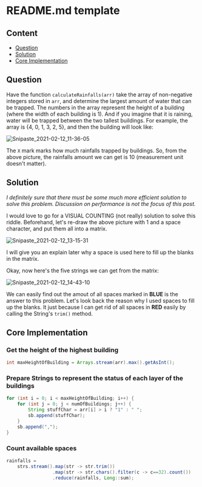 # README.md template

## Content

- [Question](#question)
- [Solution](#solution)
- [Core Implementation](#core-implementation)

## Question

Have the function `calculateRainfalls(arr)` take the array of non-negative integers stored in `arr`, and determine the largest amount of water that can be trapped. The numbers in the array represent the height of a building (where the width of each building is 1). And if you imagine that it is raining, water will be trapped between the two tallest buildings. For example, the array is {4, 0, 1, 3, 2, 5}, and then the building will look like:

![Snipaste_2021-02-12_11-36-05](README.assets/Snipaste_2021-02-12_11-36-05.png)

The `X` mark marks how much rainfalls trapped by buildings. So, from the above picture, the rainfalls amount we can get is 10 (measurement unit doesn't matter).

## Solution

*I definitely sure that there must be some much more efficient solution to solve this problem. Discussion on performance is not the focus of this post.*

I would love to go for a VISUAL COUNTING (not really) solution to solve this riddle. Beforehand, let's re-draw the above picture with 1 and a space character, and put them all into a matrix.

![Snipaste_2021-02-12_13-15-31](README.assets/Snipaste_2021-02-12_13-15-31.png)

I will give you an explain later why a space is used here to fill up the blanks in the matrix.

Okay, now here's the five strings we can get from the matrix:

![Snipaste_2021-02-12_14-43-10](README.assets/Snipaste_2021-02-12_14-43-10.png)

We can easily find out the amout of all spaces marked in **BLUE** is the answer to this problem. Let's look back the reason why I used spaces to fill up the blanks. It just because I can get rid of all spaces in **RED** easily by calling the String's `trim()` method.

## Core Implementation

### Get the height of the highest building

```java
int maxHeightOfBuilding = Arrays.stream(arr).max().getAsInt();
```

### Prepare Strings to represent the  status of each layer of the buildings

```java
for (int i = 0; i < maxHeightOfBuilding; i++) {
    for (int j = 0; j < numOfBuildings; j++) {
        String stuffChar = arr[i] > i ? "1" : " ";
        sb.append(stuffChar);
    }
    sb.append(",");
}
```

### Count available spaces

```java
rainfalls = 
    strs.stream().map(str -> str.trim())
                 .map(str -> str.chars().filter(c -> c==32).count())
                 .reduce(rainfalls, Long::sum);
```






